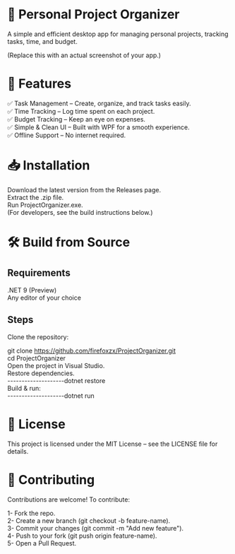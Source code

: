 # 📂 Personal Project Organizer
A simple and efficient desktop app for managing personal projects, tracking tasks, time, and budget.   


(Replace this with an actual screenshot of your app.)   

# 🚀 Features   
✅ Task Management – Create, organize, and track tasks easily.   
✅ Time Tracking – Log time spent on each project.   
✅ Budget Tracking – Keep an eye on expenses.   
✅ Simple & Clean UI – Built with WPF for a smooth experience.   
✅ Offline Support – No internet required.   

# 📥 Installation   
Download the latest version from the Releases page.   
Extract the .zip file.   
Run ProjectOrganizer.exe.   
(For developers, see the build instructions below.)   

# 🛠️ Build from Source   
## Requirements   

.NET 9 (Preview)  
Any editor of your choice  

## Steps   
Clone the repository:   

git clone https://github.com/firefoxzx/ProjectOrganizer.git   
cd ProjectOrganizer   
Open the project in Visual Studio.   
Restore dependencies.   
--------------------dotnet restore   
Build & run:   
--------------------dotnet run   
# 📄 License   
This project is licensed under the MIT License – see the LICENSE file for details.   

# 🙌 Contributing   
Contributions are welcome! To contribute:   

1- Fork the repo.  
2- Create a new branch (git checkout -b feature-name).   
3- Commit your changes (git commit -m "Add new feature").  
4- Push to your fork (git push origin feature-name).   
5- Open a Pull Request.  

